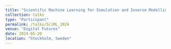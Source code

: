 ```yaml
---
title: "Scientific Machine Learning for Simulation and Inverse Modelling,"
collection: talks
type: "Participant"
permalink: /talks/SciML_2024
venue: "Digital Futures"
date: 2024-05-20
location: "Stockholm, Sweden"
---
```

